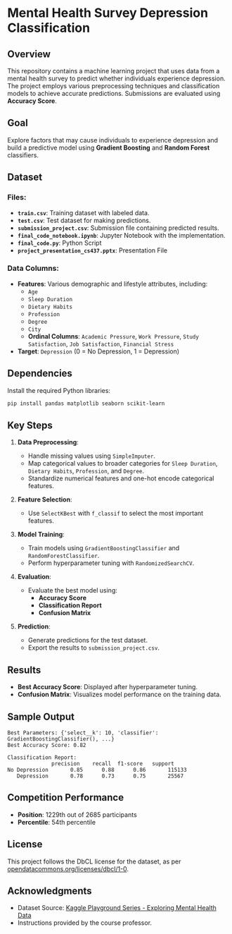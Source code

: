 # Mental Health Survey Depression Classification

## Overview

This repository contains a machine learning project that uses data from a mental health survey to predict whether individuals experience depression. The project employs various preprocessing techniques and classification models to achieve accurate predictions. Submissions are evaluated using **Accuracy Score**.

## Goal

Explore factors that may cause individuals to experience depression and build a predictive model using **Gradient Boosting** and **Random Forest** classifiers.

## Dataset

### Files:
- **`train.csv`**: Training dataset with labeled data.
- **`test.csv`**: Test dataset for making predictions.
- **`submission_project.csv`**: Submission file containing predicted results.
- **`final_code_notebook.ipynb`**: Jupyter Notebook with the implementation.
- **`final_code.py`**: Python Script
- **`project_presentation_cs437.pptx`**: Presentation File


### Data Columns:
- **Features**: Various demographic and lifestyle attributes, including:
  - `Age`
  - `Sleep Duration`
  - `Dietary Habits`
  - `Profession`
  - `Degree`
  - `City`
  - **Ordinal Columns**: `Academic Pressure`, `Work Pressure`, `Study Satisfaction`, `Job Satisfaction`, `Financial Stress`
- **Target**: `Depression` (0 = No Depression, 1 = Depression)

## Dependencies

Install the required Python libraries:

```bash
pip install pandas matplotlib seaborn scikit-learn
```

## Key Steps

1. **Data Preprocessing**:
   - Handle missing values using `SimpleImputer`.
   - Map categorical values to broader categories for `Sleep Duration`, `Dietary Habits`, `Profession`, and `Degree`.
   - Standardize numerical features and one-hot encode categorical features.

2. **Feature Selection**:
   - Use `SelectKBest` with `f_classif` to select the most important features.

3. **Model Training**:
   - Train models using `GradientBoostingClassifier` and `RandomForestClassifier`.
   - Perform hyperparameter tuning with `RandomizedSearchCV`.

4. **Evaluation**:
   - Evaluate the best model using:
     - **Accuracy Score**
     - **Classification Report**
     - **Confusion Matrix**

5. **Prediction**:
   - Generate predictions for the test dataset.
   - Export the results to `submission_project.csv`.

## Results

- **Best Accuracy Score**: Displayed after hyperparameter tuning.
- **Confusion Matrix**: Visualizes model performance on the training data.

## Sample Output

```
Best Parameters: {'select__k': 10, 'classifier': GradientBoostingClassifier(), ...}
Best Accuracy Score: 0.82

Classification Report:
              precision    recall  f1-score   support
No Depression       0.85      0.88      0.86       115133
   Depression       0.78      0.73      0.75       25567
```

## Competition Performance
- **Position**: 1229th out of 2685 participants
- **Percentile**: 54th percentile

## License
This project follows the DbCL license for the dataset, as per [opendatacommons.org/licenses/dbcl/1-0](https://opendatacommons.org/licenses/dbcl/1-0).

## Acknowledgments
- Dataset Source: [Kaggle Playground Series - Exploring Mental Health Data](https://www.kaggle.com/competitions/playground-series-s4e11)
- Instructions provided by the course professor.

